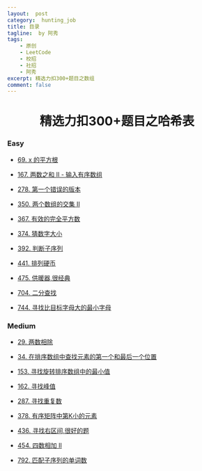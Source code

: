 ```yaml
---
layout:  post
category:  hunting_job
title: 目录
tagline:  by 阿秀
tags:
    - 原创
    - LeetCode
    - 校招
    - 社招
    - 阿秀
excerpt: 精选力扣300+题目之数组
comment: false
---
```






<h1 align="center">精选力扣300+题目之哈希表</h1>

<p id="easy"></p>

### Easy

- [69. x 的平方根](/notes/03-hunting_job/03-algorithm/03-leetcode/06-二分查找/easy/69.x的平方根.md)

- [167. 两数之和 II - 输入有序数组](/notes/03-hunting_job/03-algorithm/03-leetcode/06-二分查找/easy/167.两数之和II.md)
- [278. 第一个错误的版本](/notes/03-hunting_job/03-algorithm/03-leetcode/06-二分查找/easy/278.第一个错误的版本.md)
- [350. 两个数组的交集 II](/notes/03-hunting_job/03-algorithm/03-leetcode/06-二分查找/easy/350.两个数组的交集II.md)
- [367. 有效的完全平方数](/notes/03-hunting_job/03-algorithm/03-leetcode/06-二分查找/easy/367.有效的完全平方数.md)
- [374. 猜数字大小](/notes/03-hunting_job/03-algorithm/03-leetcode/06-二分查找/easy/374.猜数字大小.md)
- [392. 判断子序列](/notes/03-hunting_job/03-algorithm/03-leetcode/06-二分查找/easy/392.判断子序列.md)

- [441. 排列硬币](/notes/03-hunting_job/03-algorithm/03-leetcode/06-二分查找/easy/441.排列硬币.md)

- [475. 供暖器,很经典](/notes/03-hunting_job/03-algorithm/03-leetcode/06-二分查找/easy/475.供暖器,很经典.md)

- [704. 二分查找](/notes/03-hunting_job/03-algorithm/03-leetcode/06-二分查找/easy/704.二分查找.md)
- [744. 寻找比目标字母大的最小字母](/notes/03-hunting_job/03-algorithm/03-leetcode/06-二分查找/easy/744.寻找比目标字母大的最小字母.md)

<p id="medium"></p>

### Medium

- [29. 两数相除](/notes/03-hunting_job/03-algorithm/03-leetcode/06-二分查找/medium/29.两数相除.md)
- [34. 在排序数组中查找元素的第一个和最后一个位置](/notes/03-hunting_job/03-algorithm/03-leetcode/06-二分查找/medium/34.在排序数组中查找元素的第一个和最后一个位置.md)
- [153. 寻找旋转排序数组中的最小值](/notes/03-hunting_job/03-algorithm/03-leetcode/06-二分查找/medium/153.寻找旋转排序数组中的最小值.md)
- [162. 寻找峰值](/notes/03-hunting_job/03-algorithm/03-leetcode/06-二分查找/medium/162.寻找峰值.md)
- [287. 寻找重复数](/notes/03-hunting_job/03-algorithm/03-leetcode/06-二分查找/medium/287.寻找重复数.md)
- [378. 有序矩阵中第K小的元素](/notes/03-hunting_job/03-algorithm/03-leetcode/06-二分查找/medium/378.有序矩阵中第K小的元素.md)
- [436. 寻找右区间,很好的题](/notes/03-hunting_job/03-algorithm/03-leetcode/06-二分查找/medium/436.寻找右区间,很好的题.md)

- [454. 四数相加 II](/notes/03-hunting_job/03-algorithm/03-leetcode/06-二分查找/medium/454.四数相加II.md)
- [792. 匹配子序列的单词数](/notes/03-hunting_job/03-algorithm/03-leetcode/06-二分查找/medium/792.匹配子序列的单词数.md)
